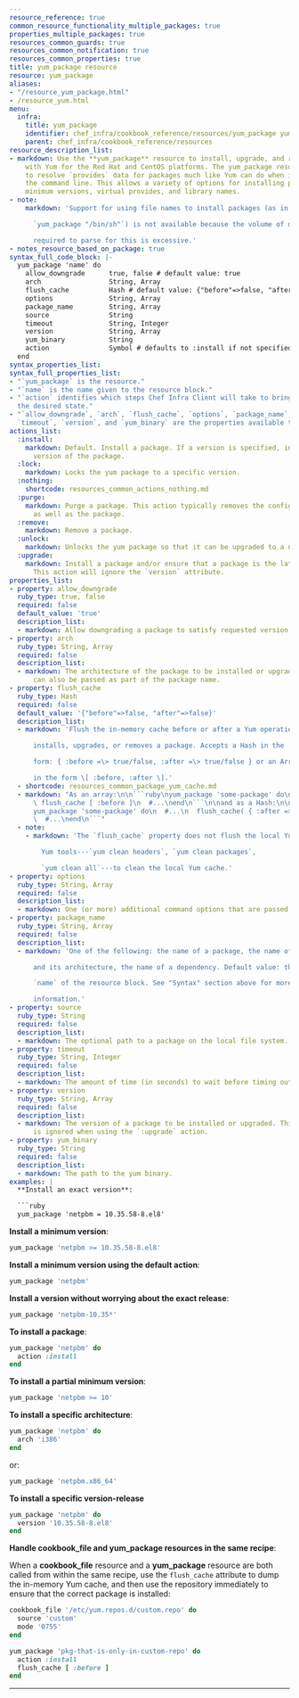 ```yaml
---
resource_reference: true
common_resource_functionality_multiple_packages: true
properties_multiple_packages: true
resources_common_guards: true
resources_common_notification: true
resources_common_properties: true
title: yum_package resource
resource: yum_package
aliases:
- "/resource_yum_package.html"
- /resource_yum.html
menu:
  infra:
    title: yum_package
    identifier: chef_infra/cookbook_reference/resources/yum_package yum_package
    parent: chef_infra/cookbook_reference/resources
resource_description_list:
- markdown: Use the **yum_package** resource to install, upgrade, and remove packages
    with Yum for the Red Hat and CentOS platforms. The yum_package resource is able
    to resolve `provides` data for packages much like Yum can do when it is run from
    the command line. This allows a variety of options for installing packages, like
    minimum versions, virtual provides, and library names.
- note:
    markdown: 'Support for using file names to install packages (as in

      `yum_package "/bin/sh"`) is not available because the volume of data

      required to parse for this is excessive.'
- notes_resource_based_on_package: true
syntax_full_code_block: |-
  yum_package 'name' do
    allow_downgrade      true, false # default value: true
    arch                 String, Array
    flush_cache          Hash # default value: {"before"=>false, "after"=>false}
    options              String, Array
    package_name         String, Array
    source               String
    timeout              String, Integer
    version              String, Array
    yum_binary           String
    action               Symbol # defaults to :install if not specified
  end
syntax_properties_list:
syntax_full_properties_list:
- "`yum_package` is the resource."
- "`name` is the name given to the resource block."
- "`action` identifies which steps Chef Infra Client will take to bring the node into
  the desired state."
- "`allow_downgrade`, `arch`, `flush_cache`, `options`, `package_name`, `source`,
  `timeout`, `version`, and `yum_binary` are the properties available to this resource."
actions_list:
  :install:
    markdown: Default. Install a package. If a version is specified, install the specified
      version of the package.
  :lock:
    markdown: Locks the yum package to a specific version.
  :nothing:
    shortcode: resources_common_actions_nothing.md
  :purge:
    markdown: Purge a package. This action typically removes the configuration files
      as well as the package.
  :remove:
    markdown: Remove a package.
  :unlock:
    markdown: Unlocks the yum package so that it can be upgraded to a newer version.
  :upgrade:
    markdown: Install a package and/or ensure that a package is the latest version.
      This action will ignore the `version` attribute.
properties_list:
- property: allow_downgrade
  ruby_type: true, false
  required: false
  default_value: 'true'
  description_list:
  - markdown: Allow downgrading a package to satisfy requested version requirements.
- property: arch
  ruby_type: String, Array
  required: false
  description_list:
  - markdown: The architecture of the package to be installed or upgraded. This value
      can also be passed as part of the package name.
- property: flush_cache
  ruby_type: Hash
  required: false
  default_value: '{"before"=>false, "after"=>false}'
  description_list:
  - markdown: 'Flush the in-memory cache before or after a Yum operation that

      installs, upgrades, or removes a package. Accepts a Hash in the

      form: { :before =\> true/false, :after =\> true/false } or an Array

      in the form \[ :before, :after \].'
  - shortcode: resources_common_package_yum_cache.md
  - markdown: "As an array:\n\n```ruby\nyum_package 'some-package' do\n  #...\n \
      \ flush_cache [ :before ]\n  #...\nend\n```\n\nand as a Hash:\n\n```ruby\n\
      yum_package 'some-package' do\n  #...\n  flush_cache( { :after => true } )\n\
      \  #...\nend\n```"
  - note:
    - markdown: 'The `flush_cache` property does not flush the local Yum cache! Use

        Yum tools---`yum clean headers`, `yum clean packages`,

        `yum clean all`---to clean the local Yum cache.'
- property: options
  ruby_type: String, Array
  required: false
  description_list:
  - markdown: One (or more) additional command options that are passed to the command.
- property: package_name
  ruby_type: String, Array
  required: false
  description_list:
  - markdown: 'One of the following: the name of a package, the name of a package

      and its architecture, the name of a dependency. Default value: the

      `name` of the resource block. See "Syntax" section above for more

      information.'
- property: source
  ruby_type: String
  required: false
  description_list:
  - markdown: The optional path to a package on the local file system.
- property: timeout
  ruby_type: String, Integer
  required: false
  description_list:
  - markdown: The amount of time (in seconds) to wait before timing out.
- property: version
  ruby_type: String, Array
  required: false
  description_list:
  - markdown: The version of a package to be installed or upgraded. This property
      is ignored when using the `:upgrade` action.
- property: yum_binary
  ruby_type: String
  required: false
  description_list:
  - markdown: The path to the yum binary.
examples: |
  **Install an exact version**:

  ```ruby
  yum_package 'netpbm = 10.35.58-8.el8'
  ```

  **Install a minimum version**:

  ```ruby
  yum_package 'netpbm >= 10.35.58-8.el8'
  ```

  **Install a minimum version using the default action**:

  ```ruby
  yum_package 'netpbm'
  ```

  **Install a version without worrying about the exact release**:

  ```ruby
  yum_package 'netpbm-10.35*'
  ```


  **To install a package**:

  ```ruby
  yum_package 'netpbm' do
    action :install
  end
  ```

  **To install a partial minimum version**:

  ```ruby
  yum_package 'netpbm >= 10'
  ```

  **To install a specific architecture**:

  ```ruby
  yum_package 'netpbm' do
    arch 'i386'
  end
  ```

  or:

  ```ruby
  yum_package 'netpbm.x86_64'
  ```

  **To install a specific version-release**

  ```ruby
  yum_package 'netpbm' do
    version '10.35.58-8.el8'
  end
  ```

  **Handle cookbook_file and yum_package resources in the same recipe**:

  When a **cookbook_file** resource and a **yum_package** resource are
  both called from within the same recipe, use the `flush_cache` attribute
  to dump the in-memory Yum cache, and then use the repository immediately
  to ensure that the correct package is installed:

  ```ruby
  cookbook_file '/etc/yum.repos.d/custom.repo' do
    source 'custom'
    mode '0755'
  end

  yum_package 'pkg-that-is-only-in-custom-repo' do
    action :install
    flush_cache [ :before ]
  end
  ```
---
```

